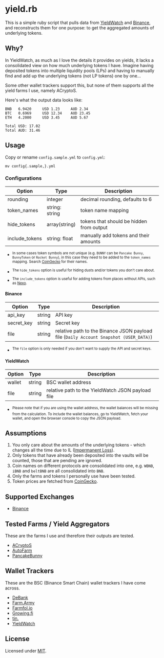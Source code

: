 # yield.rb

This is a simple ruby script that pulls data from [YieldWatch](https://www.yieldwatch.net/) and [Binance](https://www.binance.com/), and reconstructs them for one purpose: to get the aggregated amounts of underlying tokens.

## Why?

In YieldWatch, as much as I love the details it provides on yields, it lacks a consolidated view on how much underlying tokens I have. Imagine having deposited tokens into multiple liquidity pools (LPs) and having to manually find and add up the underlying tokens (not LP tokens) one by one...

Some other wallet trackers support this, but none of them supports all the yield farms I use, namely ACryptoS.

Here's what the output data looks like:

    BNB   6.9420     USD 1.23     AUD 2.34
    BTC   0.6969     USD 12.34    AUD 23.45
    ETH   4.2000     USD 3.45     AUD 5.67

    Total USD: 17.02
    Total AUD: 31.46

## Usage

Copy or rename `config.sample.yml` to `config.yml`:

    mv config{.sample,}.yml

### Configurations

| Option         | Type           | Description
| -------------- | -------------- | -----------
| rounding       | integer        | decimal rounding, defaults to 6
| token_names    | string: string | token name mapping
| hide_tokens    | array(string)  | tokens that should be hidden from output
| include_tokens | string: float  | manually add tokens and their amounts

- <sup>In some cases token symbols are not unique (e.g. `BUNNY` can be `Pancake Bunny`, `BunnyToken` or `Rocket Bunny`), in this case they need to be added to the `token_names` mapping. Search [CoinGecko](https://www.coingecko.com/) for their names.</sup>

- <sup>The `hide_tokens` option is useful for hiding dusts and/or tokens you don't care about.</sup>

- <sup>The `include_tokens` option is useful for adding tokens from places without APIs, such as [Nexo](https://nexo.io/).</sup>

#### Binance

| Option     | Type          | Description
| ---------- | ------------- | -----------
| api_key    | string        | API key
| secret_key | string        | Secret key
| file       | string        | relative path to the Binance JSON payload file (`Daily Account Snapshot (USER_DATA)`)

- <sup>The `file` option is only needed if you don't want to supply the API and secret keys.</sup>

#### YieldWatch

| Option | Type          | Description
| ------ | ------------- | -----------
| wallet | string        | BSC wallet address
| file   | string        | relative path to the YieldWatch JSON payload file

- <sup>Please note that if you are using the wallet address, the wallet balances will be missing from the calculation. To include the wallet balances, go to YieldWatch, fetch your wallet, and open the browser console to copy the JSON payload.</sup>

## Assumptions

1. You only care about the amounts of the underlying tokens - which changes all the time due to IL ([Impermanent Loss](https://www.google.com/search?q=impermanent+loss)).
1. Only tokens that have already been deposited into the vaults will be counted, those that are pending are ignored.
1. Coin names on different protocols are consolidated into one, e.g. `WBNB`, `iBNB` and `beltBNB` are all consolidated into `BNB`.
1. Only the farms and tokens I personally use have been tested.
1. Token prices are fetched from [CoinGecko](https://www.coingecko.com/).

## Supported Exchanges

- [Binance](https://www.binance.com/)

## Tested Farms / Yield Aggregators

These are the farms I use and therefore their outputs are tested.

- [ACryptoS](https://acryptos.com/)
- [AutoFarm](https://autofarm.network/)
- [PancakeBunny](https://pancakebunny.finance/)

## Wallet Trackers

These are the BSC (Binance Smart Chain) wallet trackers I have come across.

- [DeBank](https://debank.com/)
- [Farm.Army](https://farm.army/)
- [Farmfol.io](https://farmfol.io/)
- [Growing.fi](https://www.growing.fi/)
- [tin.](https://tin.network/)
- [YieldWatch](https://www.yieldwatch.net/)

## License

Licensed under [MIT](http://fredwu.mit-license.org/).
